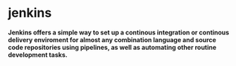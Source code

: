 # jenkins 

**Jenkins offers a simple way to set up a continous integration or continous delivery enviroment for almost any combination language and source code repositories using pipelines, as well as automating other routine development tasks.**
